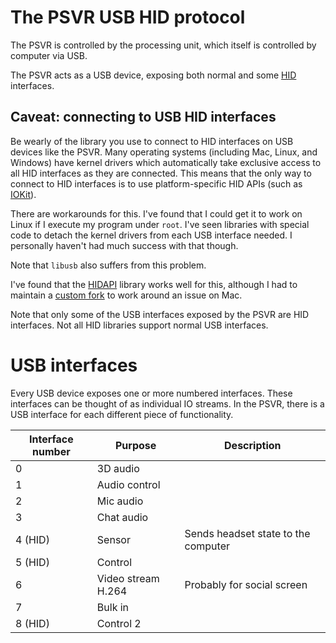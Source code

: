 # The PSVR USB HID protocol

The PSVR is controlled by the processing unit, which itself is
controlled by computer via USB.

The PSVR acts as a USB device, exposing both normal and some [HID](https://en.wikipedia.org/wiki/USB_human_interface_device_class) interfaces.

## Caveat: connecting to USB HID interfaces

Be wearly of the library you use to connect to HID interfaces on USB devices like
the PSVR. Many operating systems (including Mac, Linux, and
Windows) have kernel drivers which automatically take exclusive
access to all HID interfaces as they are connected. This means that
the only way to connect to HID interfaces is to use platform-specific
HID APIs (such as [IOKit](iokit)).

There are workarounds for this. I've found that I could get it to work
on Linux if I execute my program under `root`. I've seen libraries
with special code to detach the kernel drivers from each USB interface needed.
I personally haven't had much success with that though.

Note that `libusb` also suffers from this problem.

I've found that the [HIDAPI][hidapi] library works well for this, although I had
to maintain a [custom fork](https://github.com/signal11/hidapi/pull/380) to work
around an issue on Mac.

Note that only some of the USB interfaces exposed by the PSVR are HID interfaces.
Not all HID libraries support normal USB interfaces.

[iokit]: https://developer.apple.com/library/content/documentation/DeviceDrivers/Conceptual/IOKitFundamentals/Introduction/Introduction.html
[libusb]: https://github.com/libusb/libusb
[hidapi]: https://github.com/signal11/hidapi

# USB interfaces

Every USB device exposes one or more numbered interfaces. These
interfaces can be thought of as individual IO streams. In the PSVR,
there is a USB interface for each different piece of functionality.

| Interface number | Purpose              | Description
|------------------|----------------------|------------
| 0                | 3D audio             |
| 1                | Audio control        |
| 2                | Mic audio            |
| 3                | Chat audio           |
| 4 (HID)          | Sensor               | Sends headset state to the computer
| 5 (HID)          | Control              |
| 6                | Video stream H.264   | Probably for social screen
| 7                | Bulk in              |
| 8 (HID)          | Control 2            |


